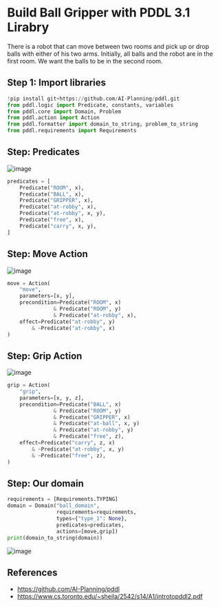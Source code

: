 # Build Ball Gripper with PDDL 3.1 Lirabry

There is a robot that can move between two rooms and pick up or drop balls with either of
his two arms. Initially, all balls and the robot are in the first room. We want the balls to be in
the second room.

## Step 1: Import libraries

```python
!pip install git+https://github.com/AI-Planning/pddl.git
from pddl.logic import Predicate, constants, variables
from pddl.core import Domain, Problem
from pddl.action import Action
from pddl.formatter import domain_to_string, problem_to_string
from pddl.requirements import Requirements
```

## Step: Predicates

![image](https://github.com/hughiephan/DPL/assets/16631121/af7f54d8-64ef-4d83-a197-4ad1b1db63c5)

```python
predicates = [
    Predicate("ROOM", x),
    Predicate("BALL", x),
    Predicate("GRIPPER", x),
    Predicate("at-robby", x),
    Predicate("at-robby", x, y),
    Predicate("free", x),
    Predicate("carry", x, y),
]
```

## Step: Move Action

![image](https://github.com/hughiephan/DPL/assets/16631121/dffa40b4-e037-4d69-bf48-098c3567b11e)

```python
move = Action(
    "move",
    parameters=[x, y],
    precondition=Predicate("ROOM", x) 
               & Predicate("ROOM", y) 
               & Predicate("at-robby", x),
    effect=Predicate("at-robby", y) 
        & ~Predicate("at-robby", x)
)
```

## Step: Grip Action
![image](https://github.com/hughiephan/DPL/assets/16631121/ed7adf6b-a649-472b-b444-87ec3246731f)

```python
grip = Action(
    "grip",
    parameters=[x, y, z],
    precondition=Predicate("BALL", x) 
               & Predicate("ROOM", y) 
               & Predicate("GRIPPER", x)
               & Predicate("at-ball", x, y)
               & Predicate("at-robby", y)
               & Predicate("free", z),
    effect=Predicate("carry", z, x) 
        & ~Predicate("at-robby", x, y)
        & ~Predicate("free", z),
)
```

## Step: Our domain

```python
requirements = [Requirements.TYPING]
domain = Domain("ball_domain",
                requirements=requirements,
                types={"type_1": None},
                predicates=predicates,
                actions=[move,grip])
print(domain_to_string(domain))
```

![image](https://github.com/hughiephan/DPL/assets/16631121/723ca674-28c7-4609-bedc-97001bcaeb2d)

## References
- https://github.com/AI-Planning/pddl
- https://www.cs.toronto.edu/~sheila/2542/s14/A1/introtopddl2.pdf
